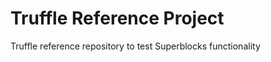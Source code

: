 # Truffle Reference Project
Truffle reference repository to test Superblocks functionality














